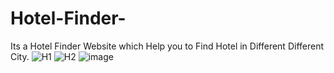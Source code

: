 # Hotel-Finder-
Its a Hotel Finder Website which Help you to Find Hotel in Different Different City.
![H1](https://user-images.githubusercontent.com/98696988/172812441-8b8661c7-a3d8-4491-9bfa-fe0ca737ecad.png)
![H2](https://user-images.githubusercontent.com/98696988/172812690-d1a57373-54a7-431f-b0b5-0c984f532b83.png)
![image](https://user-images.githubusercontent.com/98696988/172813899-a2d51c59-195c-4eea-82a0-f8d455ae3a22.png)
